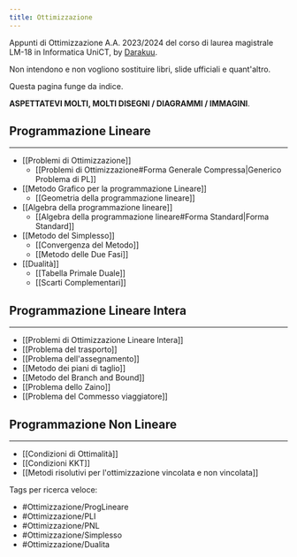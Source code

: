 ```yaml
---
title: Ottimizzazione
---
```

Appunti di Ottimizzazione  A.A. 2023/2024 del corso di laurea magistrale LM-18 in Informatica UniCT, by [Darakuu](https://github.com/Darakuu). 

Non intendono e non vogliono sostituire libri, slide ufficiali e quant'altro. 

Questa pagina funge da indice.

**ASPETTATEVI MOLTI, MOLTI DISEGNI / DIAGRAMMI / IMMAGINI**.
## Programmazione Lineare
---

- [[Problemi di Ottimizzazione]]
	- [[Problemi di Ottimizzazione#Forma Generale Compressa|Generico Problema di PL]]
- [[Metodo Grafico per la programmazione Lineare]]
	- [[Geometria della programmazione lineare]]
- [[Algebra della programmazione lineare]]
	- [[Algebra della programmazione lineare#Forma Standard|Forma Standard]]
- [[Metodo del Simplesso]]
	- [[Convergenza del Metodo]]
	- [[Metodo delle Due Fasi]]
- [[Dualità]]
	- [[Tabella Primale Duale]]
	- [[Scarti Complementari]]

## Programmazione Lineare Intera
---

- [[Problemi di Ottimizzazione Lineare Intera]]
- [[Problema del trasporto]]
- [[Problema dell'assegnamento]]
- [[Metodo dei piani di taglio]]
- [[Metodo del Branch and Bound]]
- [[Problema dello Zaino]]
- [[Problema del Commesso viaggiatore]]

## Programmazione Non Lineare
---

- [[Condizioni di Ottimalità]]
- [[Condizioni KKT]]
- [[Metodi risolutivi per l'ottimizzazione vincolata e non vincolata]]
 


Tags per ricerca veloce:
- #Ottimizzazione/ProgLineare
- #Ottimizzazione/PLI 
- #Ottimizzazione/PNL
- #Ottimizzazione/Simplesso 
- #Ottimizzazione/Dualita 
